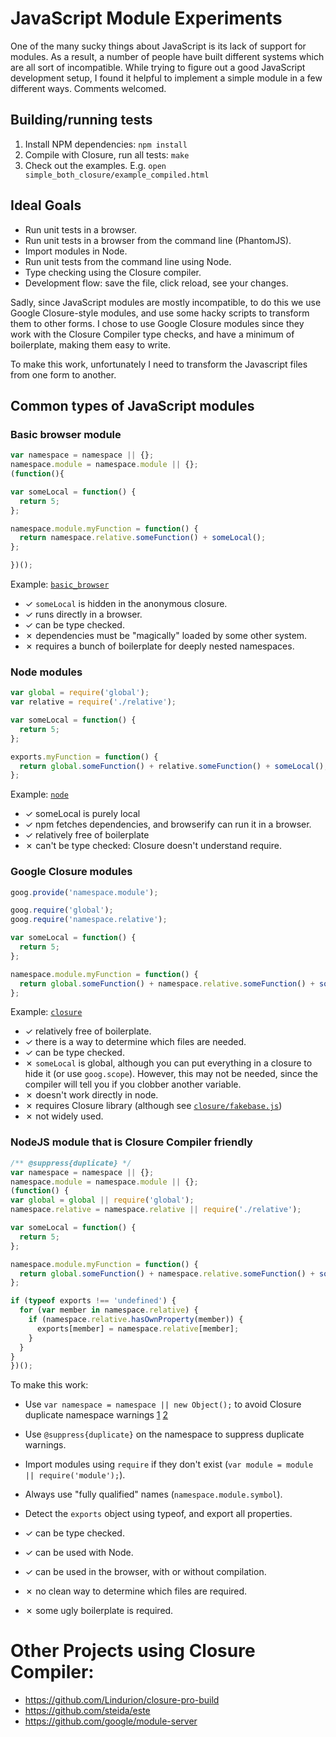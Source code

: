 # JavaScript Module Experiments

One of the many sucky things about JavaScript is its lack of support for modules. As a result, a number of people have built different systems which are all sort of incompatible. While trying to figure out a good JavaScript development setup, I found it helpful to implement a simple module in a few different ways. Comments welcomed.

## Building/running tests

1. Install NPM dependencies: `npm install` 
2. Compile with Closure, run all tests: `make`
3. Check out the examples. E.g. `open simple_both_closure/example_compiled.html`


## Ideal Goals

* Run unit tests in a browser.
* Run unit tests in a browser from the command line (PhantomJS).
* Import modules in Node.
* Run unit tests from the command line using Node.
* Type checking using the Closure compiler.
* Development flow: save the file, click reload, see your changes.


Sadly, since JavaScript modules are mostly incompatible, to do this we use Google Closure-style modules, and use some hacky scripts to transform them to other forms. I chose to use Google Closure modules since they work with the Closure Compiler type checks, and have a minimum of boilerplate, making them easy to write.

To make this work, unfortunately I need to transform the Javascript files from one form to another.


## Common types of JavaScript modules

### Basic browser module
```javascript
var namespace = namespace || {};
namespace.module = namespace.module || {};
(function(){

var someLocal = function() {
  return 5;
};

namespace.module.myFunction = function() {
  return namespace.relative.someFunction() + someLocal();
};

})();
```

Example: [`basic_browser`](../../tree/master/basic_browser)

* ✓ `someLocal` is hidden in the anonymous closure.
* ✓ runs directly in a browser.
* ✓ can be type checked.
* ✗ dependencies must be "magically" loaded by some other system.
* ✗ requires a bunch of boilerplate for deeply nested namespaces.


### Node modules
```javascript
var global = require('global');
var relative = require('./relative');

var someLocal = function() {
  return 5;
};

exports.myFunction = function() {
  return global.someFunction() + relative.someFunction() + someLocal();
};
```

Example: [`node`](../../tree/master/node)

* ✓ someLocal is purely local
* ✓ npm fetches dependencies, and browserify can run it in a browser.
* ✓ relatively free of boilerplate
* ✗ can't be type checked: Closure doesn't understand require.


### Google Closure modules
```javascript
goog.provide('namespace.module');

goog.require('global');
goog.require('namespace.relative');

var someLocal = function() {
  return 5;
};

namespace.module.myFunction = function() {
  return global.someFunction() + namespace.relative.someFunction() + someLocal();
};
```

Example: [`closure`](closure)

* ✓ relatively free of boilerplate.
* ✓ there is a way to determine which files are needed.
* ✓ can be type checked.
* ✗ `someLocal` is global, although you can put everything in a closure to hide it (or use `goog.scope`). However, this may not be needed, since the compiler will tell you if you clobber another variable.
* ✗ doesn't work directly in node.
* ✗ requires Closure library (although see [`closure/fakebase.js`](closure/fakebase.js))
* ✗ not widely used.


### NodeJS module that is Closure Compiler friendly
```javascript
/** @suppress{duplicate} */
var namespace = namespace || {};
namespace.module = namespace.module || {};
(function() {
var global = global || require('global');
namespace.relative = namespace.relative || require('./relative');

var someLocal = function() {
  return 5;
};

namespace.module.myFunction = function() {
  return global.someFunction() + namespace.relative.someFunction() + someLocal();
};

if (typeof exports !== 'undefined') {
  for (var member in namespace.relative) {
    if (namespace.relative.hasOwnProperty(member)) {
      exports[member] = namespace.relative[member];
    }
  }
}
})();

```

To make this work: 

* Use `var namespace = namespace || new Object();` to avoid Closure duplicate namespace warnings [1](http://blog.teamleadnet.com/2013/04/compiling-javascript-code-to-detect.html) [2](https://code.google.com/p/closure-compiler/issues/detail?id=970)
* Use `@suppress{duplicate}` on the namespace to suppress duplicate warnings.
* Import modules using `require` if they don't exist (```var module = module || require('module');```).
* Always use "fully qualified" names (`namespace.module.symbol`).
* Detect the `exports` object using typeof, and export all properties.

* ✓ can be type checked.
* ✓ can be used with Node.
* ✓ can be used in the browser, with or without compilation.
* ✗ no clean way to determine which files are required.
* ✗ some ugly boilerplate is required.


# Other Projects using Closure Compiler:

* https://github.com/Lindurion/closure-pro-build
* https://github.com/steida/este
* https://github.com/google/module-server

